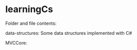 # learningCs
Folder and file contents:

data-structures:
Some data structures implemented with C#

MVCCore:



